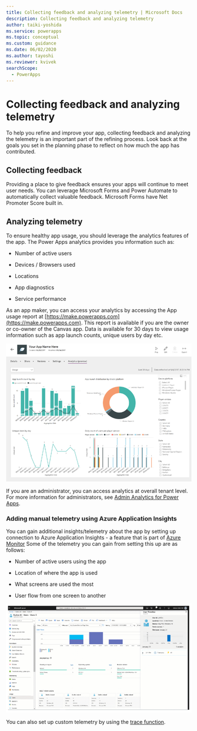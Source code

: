 ```yaml
---
title: Collecting feedback and analyzing telemetry | Microsoft Docs
description: Collecting feedback and analyzing telemetry
author: taiki-yoshida
ms.service: powerapps
ms.topic: conceptual
ms.custom: guidance
ms.date: 06/02/2020
ms.author: tayoshi
ms.reviewer: kvivek
searchScope:  
  - PowerApps
---
```


# Collecting feedback and analyzing telemetry

To help you refine and improve your app, collecting feedback and analyzing the
telemetry is an important part of the refining process. Look
back at the goals you set in the planning phase to reflect
on how much the app has contributed.

## Collecting feedback

Providing a place to give feedback ensures your apps will continue to meet user
needs. You can leverage Microsoft Forms and Power Automate to automatically
collect valuable feedback. Microsoft Forms have Net Promoter Score built in.

## Analyzing telemetry

To ensure healthy app usage, you should leverage the analytics features of the
app. The Power Apps analytics provides you information such as:

-   Number of active users

-   Devices / Browsers used

-   Locations

-   App diagnostics

-   Service performance

As an app maker, you can access your analytics by accessing the App usage
report at [https://make.powerapps.com](https://make.powerapps.com). This report is available if you are the owner or co-owner of the Canvas
app. Data is available for 30 days to view usage information such as app launch
counts, unique users by day etc.

![A screenshot of App Usage Report](media/telemetry.png)

If you are an administrator, you can access analytics at overall tenant level.
For more information for administrators, see [Admin Analytics for Power
Apps](https://docs.microsoft.com/power-platform/admin/analytics-powerapps).

### Adding manual telemetry using Azure Application Insights

You can gain additional insights/telemetry about the app by setting up
connection to Azure Application Insights - a feature that is part of [Azure
Monitor](https://docs.microsoft.com/azure/azure-monitor/overview) Some of the
telemetry you can gain from setting this up are as follows:

-   Number of active users using the app

-   Location of where the app is used

-   What screens are used the most

-   User flow from one screen to another

![A screenshot of Azure Application Insights](media/app-insights.png)

You can also set up custom telemetry by using the [trace
function](https://docs.microsoft.com/powerapps/maker/canvas-apps/functions/function-trace).
